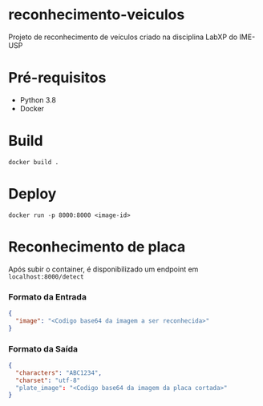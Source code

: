 # reconhecimento-veiculos
Projeto de reconhecimento de veículos criado na disciplina LabXP do IME-USP

# Pré-requisitos
- Python 3.8
- Docker

# Build

`docker build .`

# Deploy
`docker run -p 8000:8000 <image-id>`

# Reconhecimento de placa

Após subir o container, é disponibilizado um endpoint em `localhost:8000/detect`

### Formato da Entrada

```json
{
  "image": "<Codigo base64 da imagem a ser reconhecida>"
}
```

### Formato da Saída

```json
{
  "characters": "ABC1234",
  "charset": "utf-8"
  "plate_image": "<Codigo base64 da imagem da placa cortada>"
}
```
